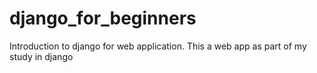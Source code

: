 # django_for_beginners
Introduction to django for web application. This a web app as part of my study in django 
